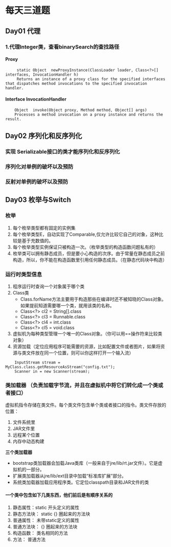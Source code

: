 # 每天三道题

## Day01 代理

### 1.代理Integer类，查看binarySearch的查找路径

#### Proxy

```
     static Object	newProxyInstance(ClassLoader loader, Class<?>[] interfaces, InvocationHandler h)
     Returns an instance of a proxy class for the specified interfaces that dispatches method invocations to the specified invocation handler.
```
  
#### Interface InvocationHandler

```
    Object	invoke(Object proxy, Method method, Object[] args)
    Processes a method invocation on a proxy instance and returns the result.
```

## Day02 序列化和反序列化

### 实现 Serializable接口的类才能序列化和反序列化
### 序列化对单例的破坏以及预防
### 反射对单例的破坏以及预防

## Day03 枚举与Switch

### 枚举

1. 每个枚举类型都有固定的实例集
2. 每个枚举类型E，自动实现了Comparable<E>,仅允许比较它自己的对象，这种比较是基于充数值的。
3. 每个枚举类型实例保证只被构造一次。（枚举类型的构造函数问题私有的）
4. 枚举类可以拥有静态成员，但是要小心构造的次序。由于常量在静态成员之前构造，所以，你不能在构造函数里引用任何静态成员。（在静态代码块中构造）

### 运行时类型信息

1. 程序运行时查询一个对象属于哪个类
2. Class类
    - Class.forName方法主要用于构造那些在编译时还不被知晓的Class对象。如果提前知道需要哪一个类，就用该类的名称。
    - Class<?> cl2 = String[].class
    - Class<?> cl3 = Runnable.class
    - Class<?> cl4 = int.class
    - Class<?> cl5 = void.class
3. 虚拟机为每种类型管理一个唯一的Class对象。（你可以用==操作符来比较类对象）
4. 资源加载（定位应用程序可能需要的资源，比如配置文件或者图片，如果将资源与类文件放在同一个位置，则可以你这样打开一个输入流）

```
    InputStream stream = MyClass.class.getResourceAsStream("config.txt");
    Scanner in = new Scanner(stream);
```
### 类加载器 （负责加载字节流，并且在虚拟机中将它们转化成一个类或者接口）

虚拟机指令存储在类文件。每个类文件包含单个类或者接口的指令。类文件存放的位置：
1. 文件系统里
2. JAR文件里
3. 远程某个位置
4. 内存中动态构建

**三个类加载器**
- bootstrap类加载器会加载Java类库（一般来自于jre/lib/rt.jar文件）。它是虚拟机的一部分。
- 扩展类加载器从jre/lib/ext目录中加载“标准库扩展”部分。
- 系统类加载器加载应用程序类。它定位classpath目录和JAR文件的类

#### 一个类中包含如下几类东西，他们前后是有顺序关系的

1. 静态属性：static 开头定义的属性
2. 静态方法块： static {} 圈起来的方法块
3. 普通属性： 未带static定义的属性
4. 普通方法块： {} 圈起来的方法块
5. 构造函数： 类名相同的方法
6. 方法： 普通方法


















